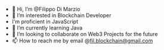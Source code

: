 - 👋 Hi, I’m @Filippo Di Marzio
- 👀 I’m interested in Blockchain Developer
- I'm proficient in JavaScript
- 🌱 I’m currently learning Java
- 💞️ I’m looking to collaborate on Web3 Projects for the future
- 📫 How to reach me by email @fil.blockchain@gmail.com
<!---
Filippodm7/Filippodm7 is a ✨ special ✨ repository because its `README.md` (this file) appears on your GitHub profile.
You can click the Preview link to take a look at your changes.
--->
